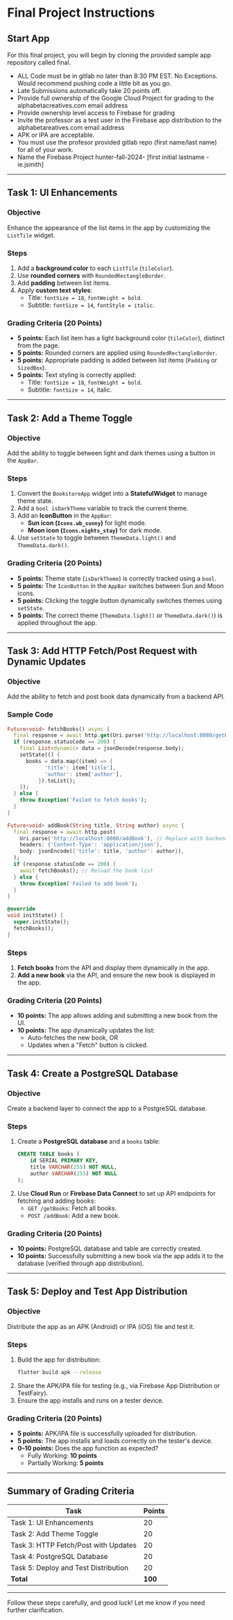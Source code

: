# **Final Project Instructions**

## **Start App**
For this final project, you will begin by cloning the provided sample app repository called final.

- ALL Code must be in gitlab no later than 8:30 PM EST.  No Exceptions.  Would recommend pushing code a little bit as you go.
- Late Submissions automatically take 20 points off.
- Provide full ownership of the Google Cloud Project for grading to the alphabetacreatives.com email address
- Provide ownership level access to Firebase for grading
- Invite the professor as a test user in the Firebase app distribution to the alphabetareatives.com email address
- APK or IPA are acceptable.
- You must use the profesor provided gitlab repo (first name/last name) for all of your work.
- Name the Firebase Project hunter-fall-2024- [first initial lastname - ie.jsmith]


---

## **Task 1: UI Enhancements**

### **Objective**
Enhance the appearance of the list items in the app by customizing the `ListTile` widget.

### **Steps**
1. Add a **background color** to each `ListTile` (`tileColor`).
2. Use **rounded corners** with `RoundedRectangleBorder`.
3. Add **padding** between list items.
4. Apply **custom text styles**:
   - Title: `fontSize = 18`, `fontWeight = bold`.
   - Subtitle: `fontSize = 14`, `fontStyle = italic`.

### **Grading Criteria (20 Points)**
- **5 points:** Each list item has a light background color (`tileColor`), distinct from the page.
- **5 points:** Rounded corners are applied using `RoundedRectangleBorder`.
- **5 points:** Appropriate padding is added between list items (`Padding` or `SizedBox`).
- **5 points:** Text styling is correctly applied:
  - Title: `fontSize = 18`, `fontWeight = bold`.
  - Subtitle: `fontSize = 14`, italic.

---

## **Task 2: Add a Theme Toggle**

### **Objective**
Add the ability to toggle between light and dark themes using a button in the `AppBar`.

### **Steps**
1. Convert the `BookstoreApp` widget into a **StatefulWidget** to manage theme state.
2. Add a `bool isDarkTheme` variable to track the current theme.
3. Add an **IconButton** in the `AppBar`:
   - **Sun icon (`Icons.wb_sunny`)** for light mode.
   - **Moon icon (`Icons.nights_stay`)** for dark mode.
4. Use `setState` to toggle between `ThemeData.light()` and `ThemeData.dark()`.

### **Grading Criteria (20 Points)**
- **5 points:** Theme state (`isDarkTheme`) is correctly tracked using a `bool`.
- **5 points:** The `IconButton` in the `AppBar` switches between Sun and Moon icons.
- **5 points:** Clicking the toggle button dynamically switches themes using `setState`.
- **5 points:** The correct theme (`ThemeData.light()` or `ThemeData.dark()`) is applied throughout the app.

---

## **Task 3: Add HTTP Fetch/Post Request with Dynamic Updates**

### **Objective**
Add the ability to fetch and post book data dynamically from a backend API.

### **Sample Code**
```dart
Future<void> fetchBooks() async {
  final response = await http.get(Uri.parse('http://localhost:8080/getBooks')); // Replace with backend URL
  if (response.statusCode == 200) {
    final List<dynamic> data = jsonDecode(response.body);
    setState(() {
      books = data.map((item) => {
            'title': item['title'],
            'author': item['author'],
          }).toList();
    });
  } else {
    throw Exception('Failed to fetch books');
  }
}

Future<void> addBook(String title, String author) async {
  final response = await http.post(
    Uri.parse('http://localhost:8080/addBook'), // Replace with backend URL
    headers: {'Content-Type': 'application/json'},
    body: jsonEncode({'title': title, 'author': author}),
  );
  if (response.statusCode == 200) {
    await fetchBooks(); // Reload the book list
  } else {
    throw Exception('Failed to add book');
  }
}

@override
void initState() {
  super.initState();
  fetchBooks();
}
```

### **Steps**
1. **Fetch books** from the API and display them dynamically in the app.
2. **Add a new book** via the API, and ensure the new book is displayed in the app.

### **Grading Criteria (20 Points)**
- **10 points:** The app allows adding and submitting a new book from the UI.
- **10 points:** The app dynamically updates the list:
  - Auto-fetches the new book, OR
  - Updates when a "Fetch" button is clicked.

---

## **Task 4: Create a PostgreSQL Database**

### **Objective**
Create a backend layer to connect the app to a PostgreSQL database.

### **Steps**
1. Create a **PostgreSQL database** and a `books` table:
   ```sql
   CREATE TABLE books (
       id SERIAL PRIMARY KEY,
       title VARCHAR(255) NOT NULL,
       author VARCHAR(255) NOT NULL
   );
   ```
2. Use **Cloud Run** or **Firebase Data Connect** to set up API endpoints for fetching and adding books:
   - `GET /getBooks`: Fetch all books.
   - `POST /addBook`: Add a new book.

### **Grading Criteria (20 Points)**
- **10 points:** PostgreSQL database and table are correctly created.
- **10 points:** Successfully submitting a new book via the app adds it to the database (verified through app distribution).

---

## **Task 5: Deploy and Test App Distribution**

### **Objective**
Distribute the app as an APK (Android) or IPA (iOS) file and test it.

### **Steps**
1. Build the app for distribution:
   ```bash
   flutter build apk --release
   ```
2. Share the APK/IPA file for testing (e.g., via Firebase App Distribution or TestFairy).
3. Ensure the app installs and runs on a tester device.

### **Grading Criteria (20 Points)**
- **5 points:** APK/IPA file is successfully uploaded for distribution.
- **5 points:** The app installs and loads correctly on the tester's device.
- **0–10 points:** Does the app function as expected?
  - Fully Working: **10 points**
  - Partially Working: **5 points**

---

## **Summary of Grading Criteria**
| **Task**                              | **Points** |
|---------------------------------------|------------|
| Task 1: UI Enhancements               | 20         |
| Task 2: Add Theme Toggle              | 20         |
| Task 3: HTTP Fetch/Post with Updates  | 20         |
| Task 4: PostgreSQL Database           | 20         |
| Task 5: Deploy and Test Distribution  | 20         |
| **Total**                             | **100**    |

---

Follow these steps carefully, and good luck! Let me know if you need further clarification.